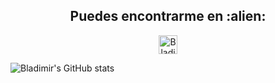 
<h2 align="center">Puedes encontrarme en :alien:</h2>

<p align="center">
  <a href="https://www.linkedin.com/in/tetza-code/">
    <img src="https://www.vectorlogo.zone/logos/linkedin/linkedin-icon.svg" alt="Bladimir Tetzaguic, perfil de linkdin" height="30" width="30">
  </a>
</p>

<p align="center">
  
</p>

![Bladimir's GitHub stats](https://github-readme-stats.vercel.app/api?username=BladimirT&show_icons=true&theme=dark)

